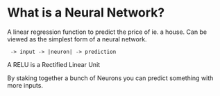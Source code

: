# What is a Neural Network?

A linear regression function to predict the price of ie. a house. Can be viewed as the simplest 
form of a neural network. 

```
 -> input -> |neuron| -> prediction
```
A RELU is a Rectified Linear Unit

By staking together a bunch of Neurons you can predict something with more inputs.

